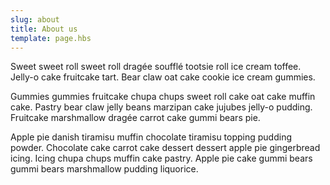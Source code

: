 ```yaml
---
slug: about
title: About us
template: page.hbs
---
```


Sweet sweet roll sweet roll dragée soufflé tootsie roll ice cream toffee. Jelly-o cake fruitcake tart. Bear claw oat cake cookie ice cream gummies.

Gummies gummies fruitcake chupa chups sweet roll cake oat cake muffin cake. Pastry bear claw jelly beans marzipan cake jujubes jelly-o pudding. Fruitcake marshmallow dragée carrot cake gummi bears pie.

Apple pie danish tiramisu muffin chocolate tiramisu topping pudding powder. Chocolate cake carrot cake dessert dessert apple pie gingerbread icing. Icing chupa chups muffin cake pastry. Apple pie cake gummi bears gummi bears marshmallow pudding liquorice.

